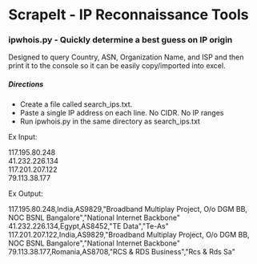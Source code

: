 # ScrapeIt - IP Reconnaissance Tools



### ipwhois.py - Quickly determine a best guess on IP origin
Designed to query Country, ASN, Organization Name, and ISP and then print it to the console so it can be easily copy/imported into excel.

##### Directions
- Create a file called search_ips.txt.
- Paste a single IP address on each line.  No CIDR. No IP ranges
- Run ipwhois.py in the same directory as search_ips.txt


Ex Input:

117.195.80.248  
41.232.226.134  
117.201.207.122  
79.113.38.177  


Ex Output:

117.195.80.248,India,AS9829,"Broadband Multiplay Project, O/o DGM BB, NOC BSNL Bangalore","National Internet Backbone"  
41.232.226.134,Egypt,AS8452,"TE Data","Te-As"  
117.201.207.122,India,AS9829,"Broadband Multiplay Project, O/o DGM BB, NOC BSNL Bangalore","National Internet Backbone"  
79.113.38.177,Romania,AS8708,"RCS & RDS Business","Rcs & Rds Sa"  
